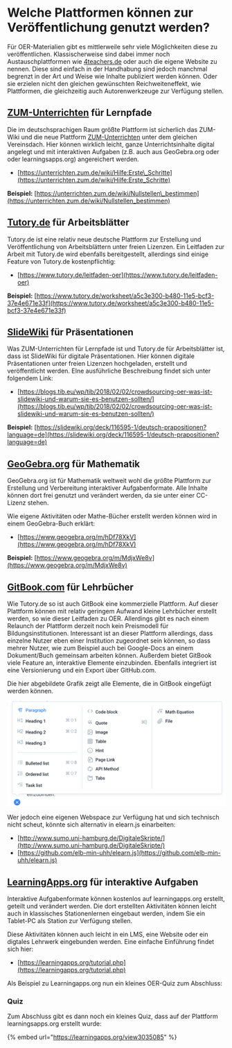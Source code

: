 # Welche Plattformen können zur Veröffentlichung genutzt werden?

Für OER-Materialien gibt es mittlerweile sehr viele Möglichkeiten diese zu veröffentlichen. Klassischerweise sind dabei immer noch Austauschplattformen wie [4teachers.de](www.4teachers.de) oder auch die eigene Website zu nennen. Diese sind einfach in der Handhabung sind jedoch manchmal begrenzt in der Art und Weise wie Inhalte publiziert werden können. Oder sie erzielen nicht den gleichen gewünschten Reichweiteneffekt, wie Plattformen, die gleichzeitig auch Autorenwerkzeuge zur Verfügung stellen.

## [ZUM-Unterrichten](https://unterrichten.zum.de/wiki/Hauptseite) für Lernpfade

Die im deutschsprachigen Raum größte Plattform ist sicherlich das ZUM-Wiki und die neue Plattform [ZUM-Unterrichten](https://unterrichten.zum.de/wiki/Hauptseite) unter dem gleichen Vereinsdach. Hier können wirklich leicht, ganze Unterrichtsinhalte digital angelegt und mit interaktiven Aufgaben \(z.B. auch aus GeoGebra.org oder oder learningsapps.org\) angereichert werden.

* [https://unterrichten.zum.de/wiki/Hilfe:Erste\_Schritte](https://unterrichten.zum.de/wiki/Hilfe:Erste_Schritte)

**Beispiel:** [https://unterrichten.zum.de/wiki/Nullstellen\_bestimmen](https://unterrichten.zum.de/wiki/Nullstellen_bestimmen)

## [Tutory.de](https://www.tutory.de/) für Arbeitsblätter

Tutory.de ist eine relativ neue deutsche Plattform zur Erstellung und Veröffentlichung von Arbeitsblättern unter freien Lizenzen. Ein Leitfaden zur Arbeit mit Tutory.de wird ebenfalls bereitgestellt, allerdings sind einige Feature von Tutory.de kostenpflichtig:

* [https://www.tutory.de/leitfaden-oer](https://www.tutory.de/leitfaden-oer)

**Beispiel:** [https://www.tutory.de/worksheet/a5c3e300-b480-11e5-bcf3-37e4e671e33f](https://www.tutory.de/worksheet/a5c3e300-b480-11e5-bcf3-37e4e671e33f)

## [SlideWiki](https://www.slidewiki.org) für Präsentationen

Was ZUM-Unterrichten für Lernpfade ist und Tutory.de für Arbeitsblätter ist, dass ist SlideWiki für digitale Präsentationen. Hier können digitale Präsentationen unter freien Lizenzen hochgeladen, erstellt und veröffentlicht werden. EIne ausführliche Beschreibung findet sich unter folgendem Link:

* [https://blogs.tib.eu/wp/tib/2018/02/02/crowdsourcing-oer-was-ist-slidewiki-und-warum-sie-es-benutzen-sollten/](https://blogs.tib.eu/wp/tib/2018/02/02/crowdsourcing-oer-was-ist-slidewiki-und-warum-sie-es-benutzen-sollten/)

**Beispiel:** [https://slidewiki.org/deck/116595-1/deutsch-prapositionen?language=de](https://slidewiki.org/deck/116595-1/deutsch-prapositionen?language=de)

## [GeoGebra.org](https://www.geogebra.org) für Mathematik

GeoGebra.org ist für Mathematik weltweit wohl die größte Plattform zur Erstellung und Verbereitung interaktiver Aufgabenformate. Alle Inhalte können dort frei genutzt und verändert werden, da sie unter einer CC-Lizenz stehen.

Wie eigene Aktivitäten oder Mathe-Bücher erstellt werden können wird in einem GeoGebra-Buch erklärt:

* [https://www.geogebra.org/m/hDf78XkV](https://www.geogebra.org/m/hDf78XkV)

**Beispiel:** [https://www.geogebra.org/m/MdjxWe8v](https://www.geogebra.org/m/MdjxWe8v)

## [GitBook.com](https://www.gitbook.com) für Lehrbücher

Wie Tutory.de so ist auch GitBook eine kommerzielle Plattform. Auf dieser Plattform können mit relativ geringem Aufwand kleine Lehrbücher erstellt werden, so wie dieser Leitfaden zu OER. Allerdings gibt es nach einem Relaunch der Plattform derzeit noch kein Preismodell für Bildungsinstitutionen. Interessant ist an dieser Plattform allerdings, dass einzelne Nutzer eben einer Institution zugeordnet sein können, so dass mehrer Nutzer, wie zum Beispiel auch bei Google-Docs an einem Dokument/Buch gemeinsam arbeiten können. Außerdem bietet GitBook viele Feature an, interaktive Elemente einzubinden. Ebenfalls integriert ist eine Versionierung und ein Export über GitHub.com.

Die hier abgebildete Grafik zeigt alle Elemente, die in GitBook eingefügt werden können.

![Einf&#xFC;gemen&#xFC; von GitBook.com](.gitbook/assets/bildschirmfoto-2019-03-05-um-12.09.52.png)

Wer jedoch eine eigenen Webspace zur Verfügung hat und sich technisch nicht scheut, könnte sich alternativ in elearn.js einarbeiten:

* [http://www.sumo.uni-hamburg.de/DigitaleSkripte/](http://www.sumo.uni-hamburg.de/DigitaleSkripte/)
* [https://github.com/elb-min-uhh/elearn.js](https://github.com/elb-min-uhh/elearn.js)

## [LearningApps.org](https://learningapps.org/) für interaktive Aufgaben

Interaktive Aufgabenformate können kostenlos auf learningapps.org erstellt, geteilt und verändert werden. Die dort erstellten Aktivitäten können leicht auch in klassisches Stationenlernen eingebaut werden, indem Sie ein Tablet-PC als Station zur Verfügung stellen.

Diese Aktivitäten können auch leicht in ein LMS, eine Website oder ein digtales Lehrwerk eingebunden werden. Eine einfache Einführung findet sich hier:

* [https://learningapps.org/tutorial.php](https://learningapps.org/tutorial.php)

Als Beispiel zu Learningapps.org nun ein kleines OER-Quiz zum Abschluss:

### Quiz

Zum Abschluss gibt es dann noch ein kleines Quiz, dass auf der Plattform learningsapps.org erstellt wurde:

{% embed url="https://learningapps.org/view3035085" %}



